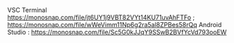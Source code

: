 VSC Terminal https://monosnap.com/file/jt6UY1j9VBT82VYt14KU71uvAhFTFo ;
https://monosnap.com/file/wWeVimm11Np6g2ra5al8ZPBes58rQq
Android Studio : https://monosnap.com/file/Sc5G0kJJqY9SSwB2BVfYcVd793ooEW
